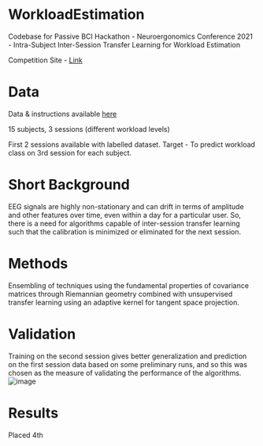 # WorkloadEstimation
Codebase for Passive BCI Hackathon - Neuroergonomics Conference 2021 - Intra-Subject Inter-Session Transfer Learning for Workload Estimation

Competition Site - [Link](https://www.neuroergonomicsconference.um.ifi.lmu.de/pbci/)

# Data
Data & instructions available [here](https://zenodo.org/record/4917218#.YNGIVi3pODW)

15 subjects, 3 sessions (different workload levels)

First 2 sessions available with labelled dataset. 
Target - To predict workload class on 3rd session for each subject.

# Short Background
EEG signals are highly non-stationary and can drift in terms of amplitude and other features over time, even within a day for a particular user. So, there is a need for algorithms capable of inter-session transfer learning such that the calibration is minimized or eliminated for the next session.

# Methods
Ensembling of techniques using the fundamental properties of covariance matrices through Riemannian geometry combined with unsupervised transfer learning using an adaptive kernel for tangent space projection.

# Validation
Training on the second session gives better generalization and prediction on the first session data based on some preliminary runs, and so this was chosen as the measure of validating the performance of the algorithms.
![image](https://user-images.githubusercontent.com/47829318/132094695-3905c7d6-0922-4655-906a-13356f5743b3.png)


# Results
Placed 4th
